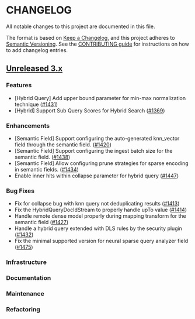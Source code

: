 # CHANGELOG
All notable changes to this project are documented in this file.

The format is based on [Keep a Changelog](https://keepachangelog.com/en/1.0.0/), and this project adheres to [Semantic Versioning](https://semver.org/spec/v2.0.0.html). See the [CONTRIBUTING guide](./CONTRIBUTING.md#Changelog) for instructions on how to add changelog entries.

## [Unreleased 3.x](https://github.com/opensearch-project/neural-search/compare/main...HEAD)

### Features
- [Hybrid Query] Add upper bound parameter for min-max normalization technique ([#1431](https://github.com/opensearch-project/neural-search/pull/1431))
- [Hybrid] Support Sub Query Scores for Hybrid Search ([#1369](https://github.com/opensearch-project/neural-search/pull/1369))

### Enhancements
- [Semantic Field] Support configuring the auto-generated knn_vector field through the semantic field. ([#1420](https://github.com/opensearch-project/neural-search/pull/1420))
- [Semantic Field] Support configuring the ingest batch size for the semantic field. ([#1438](https://github.com/opensearch-project/neural-search/pull/1438))
- [Semantic Field] Allow configuring prune strategies for sparse encoding in semantic fields. ([#1434](https://github.com/opensearch-project/neural-search/pull/1434))
- Enable inner hits within collapse parameter for hybrid query ([#1447](https://github.com/opensearch-project/neural-search/pull/1447))

### Bug Fixes
- Fix for collapse bug with knn query not deduplicating results ([#1413](https://github.com/opensearch-project/neural-search/pull/1413))
- Fix the HybridQueryDocIdStream to properly handle upTo value ([#1414](https://github.com/opensearch-project/neural-search/pull/1414))
- Handle remote dense model properly during mapping transform for the semantic field ([#1427](https://github.com/opensearch-project/neural-search/pull/1427))
- Handle a hybrid query extended with DLS rules by the security plugin ([#1432](https://github.com/opensearch-project/neural-search/pull/1432))
- Fix the minimal supported version for neural sparse query analyzer field ([#1475](https://github.com/opensearch-project/neural-search/pull/1475))

### Infrastructure

### Documentation

### Maintenance

### Refactoring
